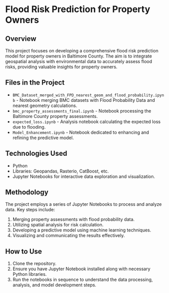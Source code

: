 # Flood Risk Prediction for Property Owners

## Overview
This project focuses on developing a comprehensive flood risk prediction model for property owners in Baltimore County. The aim is to integrate geospatial analysis with environmental data to accurately assess flood risks, providing valuable insights for property owners.

## Files in the Project
- `BMC_Dataset_merged_with_FPD_nearest_geom_and_flood_probability.ipynb` - Notebook merging BMC datasets with Flood Probability Data and nearest geometry calculations.
- `bmc_property_assessments_final.ipynb` - Notebook processing the Baltimore County property assessments.
- `expected_loss.ipynb` - Analysis notebook calculating the expected loss due to flooding.
- `Model_Enhancement.ipynb` - Notebook dedicated to enhancing and refining the predictive model.

## Technologies Used
- Python
- Libraries: Geopandas, Rasterio, CatBoost, etc.
- Jupyter Notebooks for interactive data exploration and visualization.

## Methodology
The project employs a series of Jupyter Notebooks to process and analyze data. Key steps include:
1. Merging property assessments with flood probability data.
2. Utilizing spatial analysis for risk calculation.
3. Developing a predictive model using machine learning techniques.
4. Visualizing and communicating the results effectively.

## How to Use
1. Clone the repository.
2. Ensure you have Jupyter Notebook installed along with necessary Python libraries.
3. Run the notebooks in sequence to understand the data processing, analysis, and model development steps.
